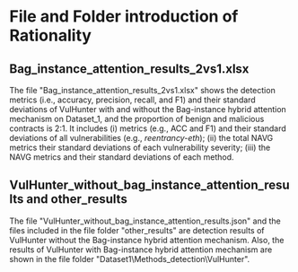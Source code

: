 # File and Folder introduction of Rationality

## Bag_instance_attention_results_2vs1.xlsx

The file "Bag_instance_attention_results_2vs1.xlsx" shows the detection metrics (i.e., accuracy, precision, recall, and F1) and their standard deviations of VulHunter with and without the Bag-instance hybrid attention mechanism on Dataset_1, and the proportion of benign and malicious contracts is 2:1. It includes (i) metrics (e.g., ACC and F1) and their standard deviations of all vulnerabilities (e.g., *reentrancy-eth*); (ii) the total NAVG metrics their standard deviations of each vulnerability severity; (iii) the NAVG metrics and their standard deviations of each method.

## VulHunter_without_bag_instance_attention_results and other_results

The file "VulHunter_without_bag_instance_attention_results.json" and the files included in the file folder "other_results" are detection results of VulHunter without the Bag-instance hybrid attention mechanism. Also, the results of VulHunter with Bag-instance hybrid attention mechanism are shown in the file folder "Dataset1\Methods_detection\VulHunter".